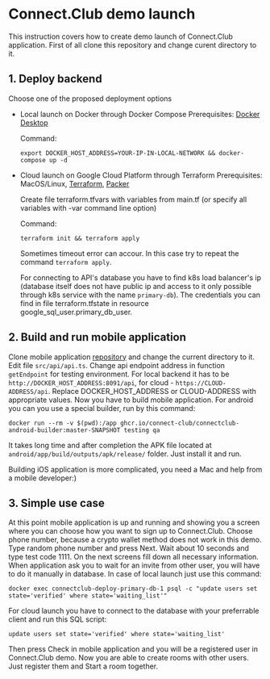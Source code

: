 # Connect.Club demo launch

This instruction covers how to create demo launch of Connect.Club application. First of all clone this repository and change curent directory to it.

## 1. Deploy backend

Choose one of the proposed deployment options

- Local launch on Docker through Docker Compose
  Prerequisites: [Docker Desktop](https://www.docker.com/products/docker-desktop/)

  Command:
  ```
  export DOCKER_HOST_ADDRESS=YOUR-IP-IN-LOCAL-NETWORK && docker-compose up -d
  ```


- Cloud launch on Google Cloud Platform through Terraform
  Prerequisites: MacOS/Linux, [Terraform](https://learn.hashicorp.com/tutorials/terraform/install-cli), [Packer](https://learn.hashicorp.com/tutorials/packer/get-started-install-cli)

  Create file terraform.tfvars with variables from main.tf (or specify all variables with -var command line option)

  Command:
  ```
  terraform init && terraform apply
  ```

  Sometimes timeout error can accour. In this case try to repeat the command ```terraform apply```.
  
  For connecting to API's database you have to find k8s load balancer's ip (database itself does not have public ip and access to it only possible through k8s service with the name ```primary-db```). The credentials you can find in file terraform.tfstate in resource google_sql_user.primary_db_user.

## 2. Build and run mobile application

Clone mobile application [repository](https://github.com/Connect-Club/connectclub-mobile) and change the current directory to it. Edit file ```src/api/api.ts```. Change api endpoint address in function ```getEndpoint``` for testing environment. For local backend it has to be ```http://DOCKER_HOST_ADDRESS:8091/api```, for cloud - ```https://CLOUD-ADDRESS/api```. Replace DOCKER_HOST_ADDRESS or CLOUD-ADDRESS with appropriate values. Now you have to build mobile application. For android you can you use a special builder, run by this command:
```
docker run --rm -v $(pwd):/app ghcr.io/connect-club/connectclub-android-builder:master-SNAPSHOT testing qa
```
It takes long time and after completion the APK file located at ```android/app/build/outputs/apk/release/``` folder. Just install it and run.

Building iOS application is more complicated, you need a Mac and help from a mobile developer:)

## 3. Simple use case

At this point mobile application is up and running and showing you a screen where you can choose how you want to sign up to Connect.Club. Choose phone number, because a crypto wallet method does not work in this demo. Type random phone number and press Next. Wait about 10 seconds and type test code 1111. On the next screens fill down all necessary information. When application ask you to wait for an invite from other user, you will have to do it manually in database. In case of local launch just use this command:
```
docker exec connectclub-deploy-primary-db-1 psql -c "update users set state='verified' where state='waiting_list'"
```
For cloud launch you have to connect to the database with your preferrable client and run this SQL script:
```
update users set state='verified' where state='waiting_list'
```
Then press Check in mobile application and you will be a registered user in Connect.Club demo. Now you are able to create rooms with other users. Just register them and Start a room together.
